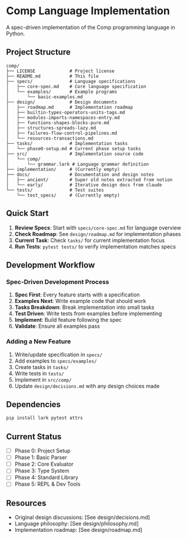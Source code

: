 # Comp Language Implementation

A spec-driven implementation of the Comp programming language in Python.

## Project Structure

```
comp/
├── LICENSE             # Project license
├── README.md           # This file
├── specs/              # Language specifications
│   ├── core-spec.md    # Core language specification
│   └── examples/       # Example programs
│       └── basic-examples.md
├── design/             # Design documents
│   ├── roadmap.md      # Implementation roadmap
│   ├── builtin-types-operators-units-tags.md
│   ├── modules-imports-namespaces-entry.md
│   ├── functions-shapes-blocks-pure.md
│   ├── structures-spreads-lazy.md
│   ├── failures-flow-control-pipelines.md
│   └── resources-transactions.md
├── tasks/              # Implementation tasks
│   └── phase0-setup.md # Current phase setup tasks
├── src/                # Implementation source code
│   └── comp/
│       └── grammar.lark # Language grammar definition
├── implementation/     # (Currently empty)
├── docs/               # Documentation and design notes
│   ├── ancient/        # Super old notes extracted from notion
│   └── early/          # Iterative design docs from claude
└── tests/              # Test suites
    └── test_specs/     # (Currently empty)
```

## Quick Start

1. **Review Specs**: Start with `specs/core-spec.md` for language overview
2. **Check Roadmap**: See `design/roadmap.md` for implementation phases
3. **Current Task**: Check `tasks/` for current implementation focus
4. **Run Tests**: `pytest tests/` to verify implementation matches specs

## Development Workflow

### Spec-Driven Development Process

1. **Spec First**: Every feature starts with a specification
2. **Examples Next**: Write example code that should work
3. **Tasks Breakdown**: Break implementation into small tasks
4. **Test Driven**: Write tests from examples before implementing
5. **Implement**: Build feature following the spec
6. **Validate**: Ensure all examples pass

### Adding a New Feature

1. Write/update specification in `specs/`
2. Add examples to `specs/examples/`
3. Create tasks in `tasks/`
4. Write tests in `tests/`
5. Implement in `src/comp/`
6. Update `design/decisions.md` with any design choices made

## Dependencies

```bash
pip install lark pytest attrs
```

## Current Status

- [ ] Phase 0: Project Setup
- [ ] Phase 1: Basic Parser
- [ ] Phase 2: Core Evaluator
- [ ] Phase 3: Type System
- [ ] Phase 4: Standard Library
- [ ] Phase 5: REPL & Dev Tools

## Resources

- Original design discussions: [See design/decisions.md]
- Language philosophy: [See design/philosophy.md]
- Implementation roadmap: [See design/roadmap.md]